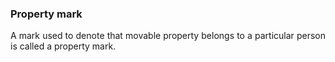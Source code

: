 ### Property mark
<div style="text-align: justify">

A mark used to denote that movable property belongs to a particular person is called a property mark.

</div>
